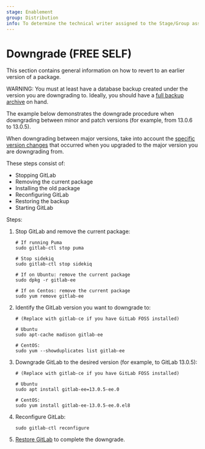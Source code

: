 ```yaml
---
stage: Enablement
group: Distribution
info: To determine the technical writer assigned to the Stage/Group associated with this page, see https://about.gitlab.com/handbook/engineering/ux/technical-writing/#designated-technical-writers
---
```


# Downgrade **(FREE SELF)**

This section contains general information on how to revert to an earlier version
of a package.

WARNING:
You must at least have a database backup created under the version you are
downgrading to. Ideally, you should have a
[full backup archive](../../raketasks/backup_restore.md#back-up-gitlab)
on hand.

The example below demonstrates the downgrade procedure when downgrading between minor
and patch versions (for example, from 13.0.6 to 13.0.5).

When downgrading between major versions, take into account the
[specific version changes](index.md#version-specific-changes) that occurred when you upgraded
to the major version you are downgrading from.

These steps consist of:

- Stopping GitLab
- Removing the current package
- Installing the old package
- Reconfiguring GitLab
- Restoring the backup
- Starting GitLab

Steps:

1. Stop GitLab and remove the current package:

   ```shell
   # If running Puma
   sudo gitlab-ctl stop puma

   # Stop sidekiq
   sudo gitlab-ctl stop sidekiq

   # If on Ubuntu: remove the current package
   sudo dpkg -r gitlab-ee

   # If on Centos: remove the current package
   sudo yum remove gitlab-ee
   ```

1. Identify the GitLab version you want to downgrade to:

   ```shell
   # (Replace with gitlab-ce if you have GitLab FOSS installed)

   # Ubuntu
   sudo apt-cache madison gitlab-ee

   # CentOS:
   sudo yum --showduplicates list gitlab-ee
   ```

1. Downgrade GitLab to the desired version (for example, to GitLab 13.0.5):

   ```shell
   # (Replace with gitlab-ce if you have GitLab FOSS installed)

   # Ubuntu
   sudo apt install gitlab-ee=13.0.5-ee.0

   # CentOS:
   sudo yum install gitlab-ee-13.0.5-ee.0.el8
   ```

1. Reconfigure GitLab:

   ```shell
   sudo gitlab-ctl reconfigure
   ```

1. [Restore GitLab](../../raketasks/backup_restore.md#restore-for-omnibus-gitlab-installations)
   to complete the downgrade.
